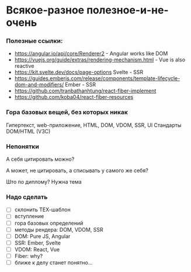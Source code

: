 # Всякое-разное полезное-и-не-очень

### Полезные ссылки:
- https://angular.io/api/core/Renderer2 - Angular works like DOM
- https://vuejs.org/guide/extras/rendering-mechanism.html - Vue is also reactive
- https://kit.svelte.dev/docs/page-options Svelte - SSR
- https://guides.emberjs.com/release/components/template-lifecycle-dom-and-modifiers/ Ember - SSR
- https://github.com/tranbathanhtung/react-fiber-implement
- https://github.com/koba04/react-fiber-resources

### Гора базовых вещей, без которых никак
Гипертекст, web-приложение, HTML, DOM, VDOM, SSR, UI Стандарты DOM/HTML (V3C)

### Непонятки
А себя цитировать можно?

А может, не цитировать, а списывать у самого же себя?

Што по диплому? Нужна тема

###  Надо сделать
-  [ ] склонить ТЕХ-шаблон
-  [ ] вступление
-  [ ] гора базовых определений
-  [ ] методы рендера: DOM, VDOM, SSR
-  [ ] DOM: Pure JS, Angular
-  [ ] SSR: Ember, Svelte
-  [ ] VDOM: React, Vue
-  [ ] Fiber: why?
-  [ ] ближе к делу станет понятно...